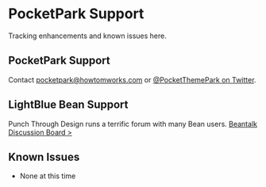 # PocketPark Support

Tracking enhancements and known issues here.

## PocketPark Support

Contact pocketpark@howtomworks.com or [@PocketThemePark on Twitter](https://twitter.com/pocketthemepark).

## LightBlue Bean Support

Punch Through Design runs a terrific forum with many Bean users.
[Beantalk Discussion Board >](http://beantalk.punchthrough.com)

## Known Issues

- None at this time
